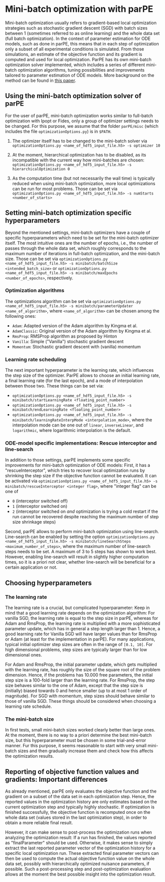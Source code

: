 # Mini-batch optimization with parPE

Mini-batch optimization usually refers to gradient-based local optimization
strategies such as stochastic gradient descent (SGD) with batch sizes between
1 (sometimes referred to as online learning) and the whole data set (full batch
optimization). In the context of parameter estimation for ODE models, such as
done in parPE, this means that in each step of optimization only a subset of
all experimental conditions is simulated. From those simulations, an estimate
of the objective function and its gradient is computed and used for
local optimization. ParPE has its own mini-batch optimization solver
implemented, which includes a series of different mini-batch optimization
algorithms, tuning possibilities and improvements tailored to parameter
estimation of ODE models. More background on the method can be found in
[this paper](https://doi.org/10.1038/s41467-021-27374-6).

## Using the mini-batch optimization solver of parPE

For the user of parPE, mini-batch optimization works similar to full-batch
optimization with Ipopt or Fides, only a group of optimizer settings needs to
be changed. For this purpose, we assume that the folder `parPE/misc` (which
includes the file `optimizationOptions.py`) is in `$PATH`.

1. The optimizer itself has to be changed to the mini-batch solver via \
`optimizationOptions.py <name_of_hdf5_input_file.h5> -s optimizer 10`

2. At the moment, hierarchical optimization has to be disabled, as its
incompatible with the current way how mini-batches are chosen: \
`optimizationOptions.py <name_of_hdf5_input_file.h5> -s hierarchicalOptimization 0`

3. As the computation time (but not necessarily the wall time) is typically
reduced when using mini-batch optimization, more local optimizations can be run
for most problems. Those can be set via
`optimizationOptions.py <name_of_hdf5_input_file.h5> -s numStarts <number_of_starts>`


## Setting mini-batch optimization specific hyperparameters

Beyond the mentioned settings, mini-batch optimizers have a couple of specific
hyperparameters which need to be set for the mini-batch optimizer itself.
The most intuitive ones are the number of epochs, i.e., the number of passes
through the whole data set, which roughly corresponds to the maximum number of
iterations in full-batch optimization, and the mini-batch size. Those can be
set via
`optimizationOptions.py <name_of_hdf5_input_file.h5> -s minibatch/batchSize
<intended_batch_size>` 
or 
`optimizationOptions.py <name_of_hdf5_input_file.h5> -s minibatch/maxEpochs
<number_of_epochs>`, respectively.

### Optimization algorithms

The optimizations algorithm can be set via
`optimizationOptions.py <name_of_hdf5_input_file.h5> -s
minibatch/parameterUpdater <name_of_algorithm>`, where `<name_of_algorithm>`
can be chosen among the following ones:
 * `Adam`: Adapted version of the Adam algorithm by Kingma et al.
 * `AdamClassic`: Original version of the Adam algorithm by Kingma et al.
 * `RmsProp`: RMSProp algorithm as proposed by Hinton
 * `Vanilla`: Simple ("Vanilla") stochastic gradient descent
 * `Momentum`: Stochastic gradient descent with (vanilla) momentum

### Learning rate scheduling

The next important hyperparameter is the learning rate, which influences the
step size of the optimizer. ParPE allows to choose an initial learning rate,
a final learning rate (for the last epoch), and a mode of interpolation
between those two. These things can be set via:
 * `optimizationOptions.py <name_of_hdf5_input_file.h5> -s
minibatch/startLearningRate <floating_point_number>`
 * `optimizationOptions.py <name_of_hdf5_input_file.h5> -s
minibatch/endLearningRate <floating_point_number>`
 * `optimizationOptions.py <name_of_hdf5_input_file.h5> -s
minibatch/learningRateInterpMode <interpolation_mode>`, where the interpolation
mode can be one out of `linear`, `inverseLinear`, and `logarithmic`, where
logarithmic interpolation is the default.

### ODE-model specific implementations: Rescue interceptor and line-search

In addition to those settings, parPE implements some specific improvements for
mini-batch optimization of ODE models: First, it has a "rescueInterceptor",
which tries to recover local optimization runs by shrinking the step size if
the objective function cannot be evaluated. It can be activated via
`optimizationOptions.py <name_of_hdf5_input_file.h5> -s
minibatch/rescueInterceptor <integer flag>`, where "integer flag" can be one of
 * `0` (interceptor switched off)
 * `1` (interceptor switched on)
 * `2` (interceptor switched on *and* optimization is trying a cold restart if
 the run cannot be recovered despite reaching the maximum number of step size
 shrinkage steps)

Second, parPE allows to perform mini-batch optimization using line-search.
Line-search can be enabled by setting the option
`optimizationOptions.py <name_of_hdf5_input_file.h5> -s
minibatch/lineSearchSteps <maximum_number_of_steps>`, where the maximum number
of line-search steps needs to be set. A maximum of 3 to 5 steps has shown to
work best. However, enabling line-search will result in slightly higher
computation times, so it is a priori not clear, whether line-search will be
beneficial for a certain application or not.

## Choosing hyperparameters

### The learning rate

The learning rate is a crucial, but complicated hyperparameter:
Keep in mind that a good learning rate depends on the optimization algorithm:
For vanilla SGD, the learning rate is equal to the step size in parPE, whereas
for Adam and RmsProp, the learning rate is multiplied with a more sophisticated
parameter update, which has in general a step length larger than 1. Hence,
a good learning rate for Vanilla SGD will have larger values than for RmsProp
or Adam (at least for the implementation in parPE).
For many applications, typical initial optimizer step sizes are often in the
range of `[0.1, 10]`. For high dimensional problems, step sizes are typically
larger than for low dimensional ones.

For Adam and RmsProp, the initial parameter update, which gets multiplied with
the learning rate, has roughly the size of the square root of the problem
dimension. Hence, if the problems has 10.000  free parameters, the initial step
size is a 100-fold larger than the learning rate. For RmsProp, the step size
behaves similar to the one of Adam, except that the step size is (initially)
biased towards 0 and hence smaller (up to at most 1 order of magnitude).
For SGD with momentum, step sizes should behave similar to those of vanilla
SGD. These things should be considered when choosing a learning rate schedule.

### The mini-batch size

In first tests, small mini-batch sizes worked clearly better than large ones.
At the moment, there is no way to a priori determine the best mini-batch
size, but this hyperparameter must be chosen in some trial-and-error manner.
Fur this purpose, it seems reasonable to start with very small mini-batch
sizes and then gradually increase them and check how this affects the
optimization results.

## Reporting of objective function values and gradients: Important differences

As already mentioned, parPE only evaluates the objective function and the
gradient on a subset of the data set in each optimization step. Hence, the
reported values in the optimization history are only estimates based on the
current optimization step and typically highly stochastic.
If optimization is finished successfully, the objective function is recomputed
once on the whole data set (values stored in the last optimization step), in
order to obtain a more reliable final result.

However, it can make sense to post-process the optimization runs when
analyzing the optimization result: If a run has finished, the values reported
as "finalParameter" should be used. Otherwise, it makes sense to simply
extract the last reported parameter vector of the optimization history for a
specific local optimization run.
These extracted final parameter vectors can then be used to compute the
actual objective function value on the whole data set, possibly with
hierarchically optimized nuisance parameters, if possible. Such a
post-processing step and post-optimization evaluation allows at the moment the
best possible insight into the optimization result.
